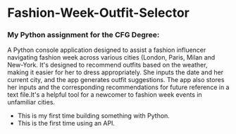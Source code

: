 # Fashion-Week-Outfit-Selector

### My Python assignment for the CFG Degree:

A Python console application designed to assist a fashion influencer navigating fashion week across various cities (London, Paris, Milan and New-York.
It's designed to recommend outfits based on the weather, making it easier for her to dress appropriately. She inputs the date and her current city, and the app generates outfit suggestions.
The app also stores her inputs and the corresponding recommendations for future reference in a text file.It's a helpful tool for a newcomer to fashion week events in unfamiliar cities.

* This is my first time building something with Python.
* This is the first time using an API.
